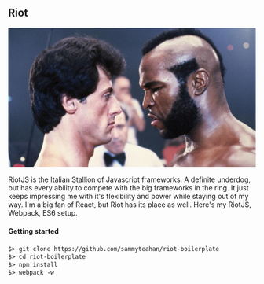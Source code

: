 ## Riot

![Rocky III](rockyIII.jpg)

RiotJS is the Italian Stallion of Javascript frameworks. A definite underdog, but has every ability to compete with the big frameworks in the ring. It just keeps impressing me with it's flexibility and power while staying out of my way. I'm a big fan of React, but Riot has its place as well.  Here's my RiotJS, Webpack, ES6 setup.

#### Getting started

	$> git clone https://github.com/sammyteahan/riot-boilerplate
	$> cd riot-boilerplate
	$> npm install 
	$> webpack -w

